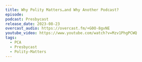 ```yaml
---
title: Why Polity Matters…and Why Another Podcast?
episode: 
podcast: Presbycast
release_date: 2023-08-23
overcast_audio: https://overcast.fm/+G0O-8gvNE
youtube_video: https://www.youtube.com/watch?v=Mzv1PhgPCWQ
tags:
  - PCA
  - Presbycast
  - Polity-Matters
---
```

